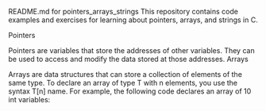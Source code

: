 README.md for pointers_arrays_strings
This repository contains code examples and exercises for learning about pointers, arrays, and strings in C.

Pointers

Pointers are variables that store the addresses of other variables. They can be used to access and modify the data stored at those addresses.
Arrays

Arrays are data structures that can store a collection of elements of the same type. To declare an array of type T with n elements, you use the syntax T[n] name. For example, the following code declares an array of 10 int variables:
